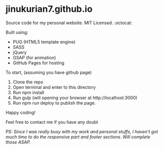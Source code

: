 # jinukurian7.github.io

Source code for my personal website. MIT Licensed. :octocat:

Built using:
* PUG (HTML5 template engine)
* SASS
* jQuery
* GSAP (for animation)
* GitHub Pages for hosting


To start, (assuming you have github page)

1. Clone the repo
2. Open terminal and enter to this directory
3. Run npm install
4. Run gulp (will opening your browser at http://localhost:3000)
5. Run npm run deploy to publish the page. 

Happy coding!

Feel free to contact me if you have any doubt


*PS: Since I was really busy with my work and personal stuffs, I haven't got much time to do the responsive part and footer sections. Will complete those ASAP.* 
